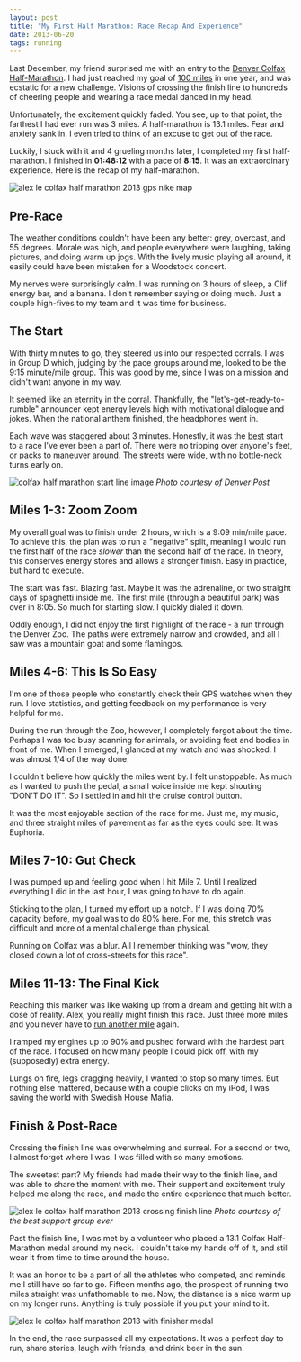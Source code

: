 ```yaml
---
layout: post
title: "My First Half Marathon: Race Recap And Experience"
date: 2013-06-20
tags: running
---
```


Last December, my friend surprised me with an entry to the [Denver Colfax Half-Marathon][2]. I had just reached my goal of [100 miles][1] in one year, and was ecstatic for a new challenge. Visions of crossing the finish line to hundreds of cheering people and wearing a race medal danced in my head.

Unfortunately, the excitement quickly faded. You see, up to that point, the farthest I had ever run was 3 miles. A half-marathon is 13.1 miles. Fear and anxiety sank in. I even tried to think of an excuse to get out of the race.

Luckily, I stuck with it and 4 grueling months later, I completed my first half-marathon. I finished in **01:48:12** with a pace of **8:15**. It was an extraordinary experience. Here is the recap of my half-marathon.

![alex le colfax half marathon 2013 gps nike map](/assets/2013_half_nike_map.jpg)

## Pre-Race ##

The weather conditions couldn't have been any better: grey, overcast, and 55 degrees. Morale was high, and people everywhere were laughing, taking pictures, and doing warm up jogs. With the lively music playing all around, it easily could have been mistaken for a Woodstock concert.

My nerves were surprisingly calm. I was running on 3 hours of sleep, a Clif energy bar, and a banana. I don't remember saying or doing much. Just a couple high-fives to my team and it was time for business.

## The Start ##

With thirty minutes to go, they steered us into our respected corrals. I was in Group D which, judging by the pace groups around me, looked to be the 9:15 minute/mile group. This was good by me, since I was on a mission and didn't want anyone in my way.

It seemed like an eternity in the corral. Thankfully, the "let's-get-ready-to-rumble" announcer kept energy levels high with motivational dialogue and jokes. When the national anthem finished, the headphones went in.

Each wave was staggered about 3 minutes. Honestly, it was the <u>best</u> start to a race I've ever been a part of. There were no tripping over anyone's feet, or packs to maneuver around. The streets were wide, with no bottle-neck turns early on.

![colfax half marathon start line image](/assets/2013_colfax_start.jpg)
_Photo courtesy of Denver Post_

## Miles 1-3: Zoom Zoom ##

My overall goal was to finish under 2 hours, which is a 9:09 min/mile pace. To achieve this, the plan was to run a "negative" split, meaning I would run the first half of the race *slower* than the second half of the race. In theory, this conserves energy stores and allows a stronger finish. Easy in practice, but hard to execute.

The start was fast. Blazing fast. Maybe it was the adrenaline, or two straight days of spaghetti inside me. The first mile (through a beautiful park) was over in 8:05. So much for starting slow. I quickly dialed it down.

Oddly enough, I did not enjoy the first highlight of the race - a run through the Denver Zoo. The paths were extremely narrow and crowded, and all I saw was a mountain goat and some flamingos.

## Miles 4-6: This Is So Easy ##

I'm one of those people who constantly check their GPS watches when they run. I love statistics, and getting feedback on my performance is very helpful for me.

During the run through the Zoo, however, I completely forgot about the time. Perhaps I was too busy scanning for animals, or avoiding feet and bodies in front of me. When I emerged, I glanced at my watch and was shocked. I was almost 1/4 of the way done.

I couldn't believe how quickly the miles went by. I felt unstoppable. As much as I wanted to push the pedal, a small voice inside me kept shouting "DON'T DO IT". So I settled in and hit the cruise control button.

It was the most enjoyable section of the race for me. Just me, my music, and three straight miles of pavement as far as the eyes could see. It was Euphoria.

## Miles 7-10: Gut Check ##

I was pumped up and feeling good when I hit Mile 7. Until I realized everything I did in the last hour, I was going to have to do again.

Sticking to the plan, I turned my effort up a notch. If I was doing 70% capacity before, my goal was to do 80% here. For me, this stretch was difficult and more of a mental challenge than physical.

Running on Colfax was a blur. All I remember thinking was "wow, they closed down a lot of cross-streets for this race".

## Miles 11-13: The Final Kick ##

Reaching this marker was like waking up from a dream and getting hit with a dose of reality. Alex, you really might finish this race. Just three more miles and you never have to [run another mile][3] again.

I ramped my engines up to 90% and pushed forward with the hardest part of the race. I focused on how many people I could pick off, with my (supposedly) extra energy.

Lungs on fire, legs dragging heavily, I wanted to stop so many times. But nothing else mattered, because with a couple clicks on my iPod, I was saving the world with Swedish House Mafia.

## Finish & Post-Race ##

Crossing the finish line was overwhelming and surreal. For a second or two, I almost forgot where I was. I was filled with so many emotions.

The sweetest part? My friends had made their way to the finish line, and was able to share the moment with me. Their support and excitement truly helped me along the race, and made the entire experience that much better.

![alex le colfax half marathon 2013 crossing finish line](/assets/2013_colfax_alex_le_finish.jpg)
_Photo courtesy of the best support group ever_

Past the finish line, I was met by a volunteer who placed a 13.1 Colfax Half-Marathon medal around my neck. I couldn't take my hands off of it, and still wear it from time to time around the house.

It was an honor to be a part of all the athletes who competed, and reminds me I still have so far to go. Fifteen months ago, the prospect of running two miles straight was unfathomable to me. Now, the distance is a nice warm up on my longer runs. Anything is truly possible if you put your mind to it.

![alex le colfax half marathon 2013 with finisher medal](/assets/2013_colfax_alex_le_medal.jpg)

In the end, the race surpassed all my expectations. It was a perfect day to run, share stories, laugh with friends, and drink beer in the sun.

[1]: /100-miles.html
[2]: http://www.runcolfax.org/
[3]: /training-marathon.html
